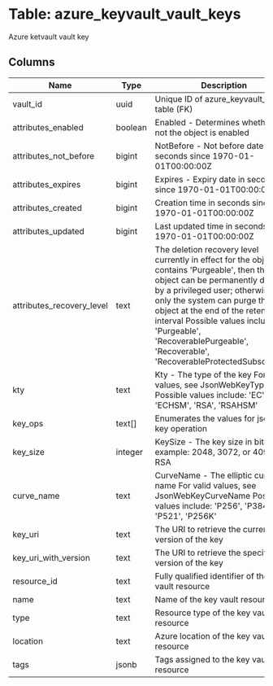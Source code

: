 
# Table: azure_keyvault_vault_keys
Azure ketvault vault key
## Columns
| Name        | Type           | Description  |
| ------------- | ------------- | -----  |
|vault_id|uuid|Unique ID of azure_keyvault_vaults table (FK)|
|attributes_enabled|boolean|Enabled - Determines whether or not the object is enabled|
|attributes_not_before|bigint|NotBefore - Not before date in seconds since 1970-01-01T00:00:00Z|
|attributes_expires|bigint|Expires - Expiry date in seconds since 1970-01-01T00:00:00Z|
|attributes_created|bigint|Creation time in seconds since 1970-01-01T00:00:00Z|
|attributes_updated|bigint|Last updated time in seconds since 1970-01-01T00:00:00Z|
|attributes_recovery_level|text|The deletion recovery level currently in effect for the object If it contains 'Purgeable', then the object can be permanently deleted by a privileged user; otherwise, only the system can purge the object at the end of the retention interval Possible values include: 'Purgeable', 'RecoverablePurgeable', 'Recoverable', 'RecoverableProtectedSubscription'|
|kty|text|Kty - The type of the key For valid values, see JsonWebKeyType Possible values include: 'EC', 'ECHSM', 'RSA', 'RSAHSM'|
|key_ops|text[]|Enumerates the values for json web key operation|
|key_size|integer|KeySize - The key size in bits For example: 2048, 3072, or 4096 for RSA|
|curve_name|text|CurveName - The elliptic curve name For valid values, see JsonWebKeyCurveName Possible values include: 'P256', 'P384', 'P521', 'P256K'|
|key_uri|text|The URI to retrieve the current version of the key|
|key_uri_with_version|text|The URI to retrieve the specific version of the key|
|resource_id|text|Fully qualified identifier of the key vault resource|
|name|text|Name of the key vault resource|
|type|text|Resource type of the key vault resource|
|location|text|Azure location of the key vault resource|
|tags|jsonb|Tags assigned to the key vault resource|
